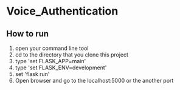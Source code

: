 # Voice_Authentication
## How to run
1. open your command line tool
2. cd to the directory that you clone this project
3. type 'set FLASK_APP=main'
4. type 'set FLASK_ENV=development'
5. set 'flask run'
6. Open browser and go to the localhost:5000 or the another port
